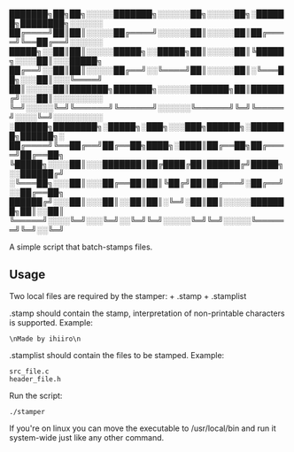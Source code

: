 ███████╗██╗██╗░░░░░███████╗░░░░░░██╗░░░░░██╗░██████╗████████╗░░░░░░
██╔════╝██║██║░░░░░██╔════╝░░░░░░██║░░░░░██║██╔════╝╚══██╔══╝░░░░░░
█████╗░░██║██║░░░░░█████╗░░█████╗██║░░░░░██║╚█████╗░░░░██║░░░█████╗
██╔══╝░░██║██║░░░░░██╔══╝░░╚════╝██║░░░░░██║░╚═══██╗░░░██║░░░╚════╝
██║░░░░░██║███████╗███████╗░░░░░░███████╗██║██████╔╝░░░██║░░░░░░░░░
╚═╝░░░░░╚═╝╚══════╝╚══════╝░░░░░░╚══════╝╚═╝╚═════╝░░░░╚═╝░░░░░░░░░
░██████╗████████╗░█████╗░███╗░░░███╗██████╗░███████╗██████╗░
██╔════╝╚══██╔══╝██╔══██╗████╗░████║██╔══██╗██╔════╝██╔══██╗
╚█████╗░░░░██║░░░███████║██╔████╔██║██████╔╝█████╗░░██████╔╝
░╚═══██╗░░░██║░░░██╔══██║██║╚██╔╝██║██╔═══╝░██╔══╝░░██╔══██╗
██████╔╝░░░██║░░░██║░░██║██║░╚═╝░██║██║░░░░░███████╗██║░░██║
╚═════╝░░░░╚═╝░░░╚═╝░░╚═╝╚═╝░░░░░╚═╝╚═╝░░░░░╚══════╝╚═╝░░╚═╝

A simple script that batch-stamps files.

## Usage
Two local files are required by the stamper:
		+ .stamp
		+ .stamplist

.stamp should contain the stamp, interpretation of non-printable characters is supported.
Example:
```
\nMade by ihiiro\n
```

.stamplist should contain the files to be stamped.
Example:
```
src_file.c
header_file.h
```

Run the script:
```
./stamper
```

If you're on linux you can move the executable to /usr/local/bin and run it system-wide just like any other command.
